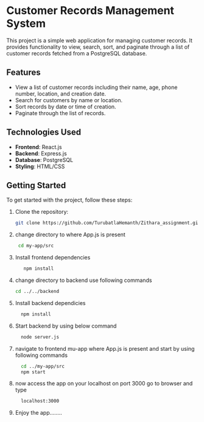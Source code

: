 
# Customer Records Management System

This project is a simple web application for managing customer records. It provides functionality to view, search, sort, and paginate through a list of customer records fetched from a PostgreSQL database.

## Features

- View a list of customer records including their name, age, phone number, location, and creation date.
- Search for customers by name or location.
- Sort records by date or time of creation.
- Paginate through the list of records.

## Technologies Used

- **Frontend**: React.js
- **Backend**: Express.js
- **Database**: PostgreSQL
- **Styling**: HTML/CSS

## Getting Started

To get started with the project, follow these steps:

1. Clone the repository:
   ```bash
   git clone https://github.com/TurubatlaHemanth/Zithara_assignment.git
2. change directory to where App.js is present
   ```bash
    cd my-app/src
3. Install frontend dependencies
   ```bash
      npm install
5. change directory to backend use following commands
   ```bash
   cd ../../backend
6. Install backend dependicies
   ```bash
     npm install
7. Start backend by using below command
    ```bash
      node server.js
8. navigate to frontend mu-app where App.js is present and start by using following commands
    ```bash
      cd ../my-app/src
      npm start
9. now access the app on your localhost on port 3000 go to browser and type
   ```bash
     localhost:3000
10. Enjoy the app........
   
